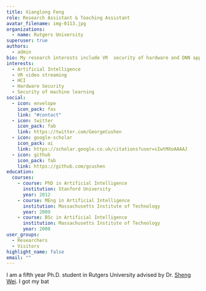```yaml
---
title: Xianglong Feng
role: Research Assistant & Teaching Assistant
avatar_filename: img-0113.jpg
organizations:
  - name: Rutgers University
superuser: true
authors:
  - admin
bio: My research interests include VR  security of hardware and DNN applications.
interests:
  - Artificial Intelligence
  - VR video streaming
  - HCI
  - Hardware Security
  - Security of machine learning
social:
  - icon: envelope
    icon_pack: fas
    link: "#contact"
  - icon: twitter
    icon_pack: fab
    link: https://twitter.com/GeorgeCushen
  - icon: google-scholar
    icon_pack: ai
    link: https://scholar.google.co.uk/citations?user=sIwtMXoAAAAJ
  - icon: github
    icon_pack: fab
    link: https://github.com/gcushen
education:
  courses:
    - course: PhD in Artificial Intelligence
      institution: Stanford University
      year: 2012
    - course: MEng in Artificial Intelligence
      institution: Massachusetts Institute of Technology
      year: 2009
    - course: BSc in Artificial Intelligence
      institution: Massachusetts Institute of Technology
      year: 2008
user_groups:
  - Researchers
  - Visitors
highlight_name: false
email: ""
---
```

I am a fifth year Ph.D. student in Rutgers University advised by Dr. [Sheng Wei](http://eceweb1.rutgers.edu/~sw891/). I got my bat